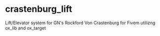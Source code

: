 # crastenburg_lift
Lift/Elevator system for GN's Rockford Von Crastenburg for Fivem utilizng ox_lib and ox_target
